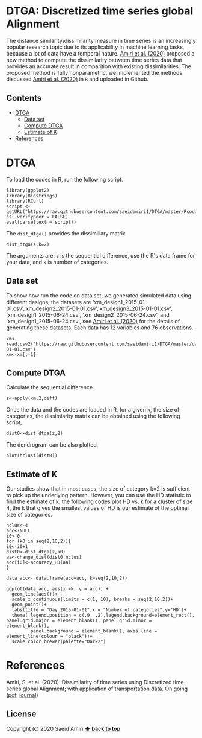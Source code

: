 # DTGA: Discretized time series global Alignment
The distance similarity\dissimilarity measure in time series is an increasingly popular research topic due to its applicability in machine learning tasks, because a lot of data have a temporal nature. [Amiri et al. (2020)]() proposed a  new method to compute the dissimilarity between time series data  that provides an accurate result in comparition with existing dissimilarities. The proposed method is fully nonparametric, we implemented the methods discussed [Amiri et al. (2020)]() in `R` and uploaded in Github.

## Contents
- [DTGA](#dtga)
  - [Data set](#dataset)
  - [Compute  DTGA ](#compute-dtga )
  - [Estimate of K](#estimate-of-k)
- [References](#references)

# DTGA
To load the codes in R, run the following script.
```
library(ggplot2)
library(Biostrings)
library(RCurl)
script <- getURL("https://raw.githubusercontent.com/saeidamiri1/DTGA/master/Rcode/need_dtga.R", ssl.verifypeer = FALSE)
eval(parse(text = script))
 ```
The ```dist_dtga()``` provides the dissimiliary matrix
```
dist_dtga(z,k=2)
```

The arguments are: ```z``` is the sequential difference, use the R's data frame for your data, and ```k``` is number of categories.

## Data set
To show how run the code on data set, we generated simulated data using different designs, the datasets are 'xm_design1_2015-01-01.csv','xm_design2_2015-01-01.csv','xm_design3_2015-01-01.csv', 'xm_design1_2015-06-24.csv', 'xm_design2_2015-06-24.csv', and 'xm_design1_2015-06-24.csv', see [Amiri et al. (2020)]() for the details of generating these datasets.  Each data has 12 variables and 76 observations. 

```
xm<-read.csv2('https://raw.githubusercontent.com/saeidamiri1/DTGA/master/data/xm_design1_2015-01-01.csv')
xm<-xm[,-1]
```

## Compute  DTGA
Calculate the sequential difference
```
z<-apply(xm,2,diff)
```

Once the data and the codes are loaded in R, for a given k, the size of categories, the dissimiarity matrix can be obtained using the following script, 
```
dist0<-dist_dtga(z,2)
```

The dendrogram can be also plotted,
```
plot(hclust(dist0))
```


## Estimate of K
Our studies show that in most cases, the size of category k=2 is sufficient to pick up the underlying pattern. However, you can use the HD statistic to find the estimate of k, the following codes plot HD vs. k for a cluster of size 4, the k that gives the smallest values of HD is our estimate of the optimal size of categories.
```
nclus<-4
acc<-NULL
i0<-0
for (k0 in seq(2,10,2)){
i0<-i0+1
dist0<-dist_dtga(z,k0)
aa<-change_dist(dist0,nclus)
acc[i0]<-accuracy_HD(aa)
}

data_acc<- data.frame(acc=acc, k=seq(2,10,2))

ggplot(data_acc, aes(x =k, y = acc)) + 
  geom_line(aes())+
  scale_x_continuous(limits = c(1, 10), breaks = seq(2,10,2))+
  geom_point()+
  labs(title = "Day 2015-01-01",x = "Number of categories",y='HD')+
  theme( legend.position = c(.9, .2),legend.background=element_rect(), panel.grid.major = element_blank(), panel.grid.minor = element_blank(),
         panel.background = element_blank(), axis.line = element_line(colour = "black"))+
  scale_color_brewer(palette="Dark2")
```

# References
Amiri, S. et al. (2020). Dissimilarity of time series using Discretized time series global Alignment; with application of transportation data. On going ([pdf](), [journal]())

## License
Copyright (c) 2020 Saeid Amiri
**[⬆ back to top](#contents)**
